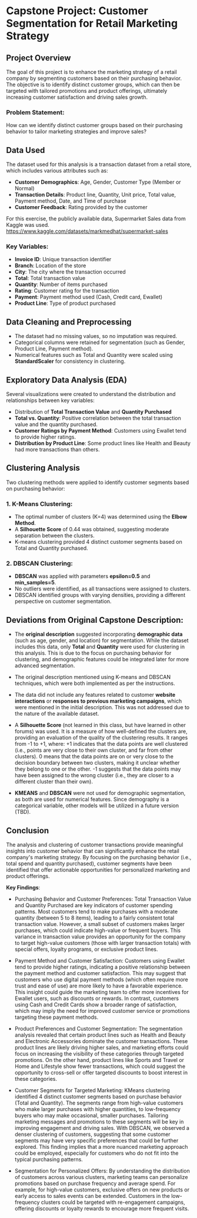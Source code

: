 
# Capstone Project: Customer Segmentation for Retail Marketing Strategy

## Project Overview
The goal of this project is to enhance the marketing strategy of a retail company by segmenting customers based on their purchasing behavior. The objective is to identify distinct customer groups, which can then be targeted with tailored promotions and product offerings, ultimately increasing customer satisfaction and driving sales growth.

### Problem Statement:
How can we identify distinct customer groups based on their purchasing behavior to tailor marketing strategies and improve sales?

## Data Used
The dataset used for this analysis is a transaction dataset from a retail store, which includes various attributes such as:
- **Customer Demographics**: Age, Gender, Customer Type (Member or Normal)
- **Transaction Details**: Product line, Quantity, Unit price, Total value, Payment method, Date, and Time of purchase
- **Customer Feedback**: Rating provided by the customer

For this exercise, the publicly available data, Supermarket Sales data from Kaggle was used.  https://www.kaggle.com/datasets/markmedhat/supermarket-sales

### Key Variables:
- **Invoice ID**: Unique transaction identifier
- **Branch**: Location of the store
- **City**: The city where the transaction occurred
- **Total**: Total transaction value
- **Quantity**: Number of items purchased
- **Rating**: Customer rating for the transaction
- **Payment**: Payment method used (Cash, Credit card, Ewallet)
- **Product Line**: Type of product purchased

## Data Cleaning and Preprocessing
- The dataset had no missing values, so no imputation was required.
- Categorical columns were retained for segmentation (such as Gender, Product Line, Payment method).
- Numerical features such as Total and Quantity were scaled using **StandardScaler** for consistency in clustering.

## Exploratory Data Analysis (EDA)
Several visualizations were created to understand the distribution and relationships between key variables:
- Distribution of **Total Transaction Value** and **Quantity Purchased**
- **Total vs. Quantity**: Positive correlation between the total transaction value and the quantity purchased.
- **Customer Ratings by Payment Method**: Customers using Ewallet tend to provide higher ratings.
- **Distribution by Product Line**: Some product lines like Health and Beauty had more transactions than others.

## Clustering Analysis
Two clustering methods were applied to identify customer segments based on purchasing behavior:

### 1. **K-Means Clustering**:
- The optimal number of clusters (K=4) was determined using the **Elbow Method**.
- A **Silhouette Score** of 0.44 was obtained, suggesting moderate separation between the clusters.
- K-means clustering provided 4 distinct customer segments based on Total and Quantity purchased.

### 2. **DBSCAN Clustering**:
- **DBSCAN** was applied with parameters **epsilon=0.5** and **min_samples=5**.
- No outliers were identified, as all transactions were assigned to clusters.
- DBSCAN identified groups with varying densities, providing a different perspective on customer segmentation.

## Deviations from Original Capstone Description:
- The **original description** suggested incorporating **demographic data** (such as age, gender, and location) for segmentation. While the dataset includes this data, only **Total** and **Quantity** were used for clustering in this analysis. This is due to the focus on purchasing behavior for clustering, and demographic features could be integrated later for more advanced segmentation.
- The original description mentioned using K-means and DBSCAN techniques, which were both implemented as per the instructions.
- The data did not include any features related to customer **website interactions** or **responses to previous marketing campaigns**, which were mentioned in the initial description. This was not addressed due to the nature of the available dataset.
- A **Silhouette Score** (not learned in this class, but have learned in other forums) was used.  It is a measure of how well-defined the clusters are, providing an evaluation of the quality of the clustering results. It ranges from -1 to +1, where:  +1 indicates that the data points are well clustered (i.e., points are very close to their own cluster, and far from other clusters). 0 means that the data points are on or very close to the decision boundary between two clusters, making it unclear whether they belong to one or the other.  -1 suggests that the data points may have been assigned to the wrong cluster (i.e., they are closer to a different cluster than their own).
        
- **KMEANS** and **DBSCAN** were not used for demographic segmentation, as both are used for numerical features.  Since demography is a categorical variable, other models will be utilized in a future version (TBD). 

## Conclusion
The analysis and clustering of customer transactions provide meaningful insights into customer behavior that can significantly enhance the retail company's marketing strategy. By focusing on the purchasing behavior (i.e., total spend and quantity purchased), customer segments have been identified that offer actionable opportunities for personalized marketing and product offerings.

**Key Findings**:

- Purchasing Behavior and Customer Preferences:
Total Transaction Value and Quantity Purchased are key indicators of customer spending patterns. Most customers tend to make purchases with a moderate quantity (between 5 to 8 items), leading to a fairly consistent total transaction value. However, a small subset of customers makes larger purchases, which could indicate high-value or frequent buyers.
This variance in transaction value provides an opportunity for the company to target high-value customers (those with larger transaction totals) with special offers, loyalty programs, or exclusive product lines.

- Payment Method and Customer Satisfaction:
Customers using Ewallet tend to provide higher ratings, indicating a positive relationship between the payment method and customer satisfaction. This may suggest that customers who use digital payment methods (which often require more trust and ease of use) are more likely to have a favorable experience. This insight could guide the marketing team to offer more incentives for Ewallet users, such as discounts or rewards.
In contrast, customers using Cash and Credit Cards show a broader range of satisfaction, which may imply the need for improved customer service or promotions targeting these payment methods.

- Product Preferences and Customer Segmentation:
The segmentation analysis revealed that certain product lines such as Health and Beauty and Electronic Accessories dominate the customer transactions. These product lines are likely driving higher sales, and marketing efforts could focus on increasing the visibility of these categories through targeted promotions.
On the other hand, product lines like Sports and Travel or Home and Lifestyle show fewer transactions, which could suggest the opportunity to cross-sell or offer targeted discounts to boost interest in these categories.

- Customer Segments for Targeted Marketing:
KMeans clustering identified 4 distinct customer segments based on purchase behavior (Total and Quantity). The segments range from high-value customers who make larger purchases with higher quantities, to low-frequency buyers who may make occasional, smaller purchases. Tailoring marketing messages and promotions to these segments will be key in improving engagement and driving sales.
With DBSCAN, we observed a denser clustering of customers, suggesting that some customer segments may have very specific preferences that could be further explored. This finding implies that a more nuanced marketing approach could be employed, especially for customers who do not fit into the typical purchasing patterns.

- Segmentation for Personalized Offers:
By understanding the distribution of customers across various clusters, marketing teams can personalize promotions based on purchase frequency and average spend. For example, for high-value customers, exclusive offers on new products or early access to sales events can be extended.
Customers in the low-frequency clusters could be targeted with re-engagement campaigns, offering discounts or loyalty rewards to encourage more frequent visits.

